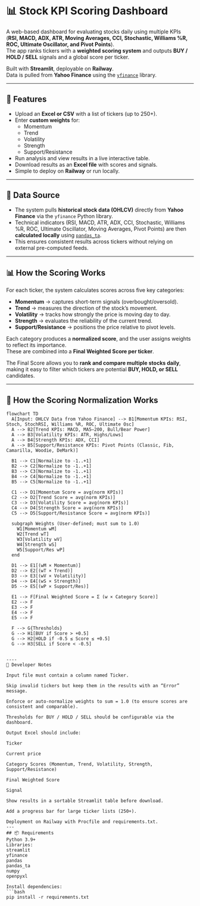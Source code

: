 # 📊 Stock KPI Scoring Dashboard

A web-based dashboard for evaluating stocks daily using multiple KPIs (**RSI, MACD, ADX, ATR, Moving Averages, CCI, Stochastic, Williams %R, ROC, Ultimate Oscillator, and Pivot Points**).  
The app ranks tickers with a **weighted scoring system** and outputs **BUY / HOLD / SELL** signals and a global score per ticker.

Built with **Streamlit**, deployable on **Railway**.  
Data is pulled from **Yahoo Finance** using the [`yfinance`](https://github.com/ranaroussi/yfinance) library.

---

## 🚀 Features
- Upload an **Excel or CSV** with a list of tickers (up to 250+).
- Enter **custom weights** for:
  - Momentum  
  - Trend  
  - Volatility  
  - Strength  
  - Support/Resistance  
- Run analysis and view results in a live interactive table.
- Download results as an **Excel file** with scores and signals.
- Simple to deploy on **Railway** or run locally.

---

## 📡 Data Source
- The system pulls **historical stock data (OHLCV)** directly from **Yahoo Finance** via the `yfinance` Python library.  
- Technical indicators (RSI, MACD, ATR, ADX, CCI, Stochastic, Williams %R, ROC, Ultimate Oscillator, Moving Averages, Pivot Points) are then **calculated locally** using [`pandas_ta`](https://github.com/twopirllc/pandas-ta).  
- This ensures consistent results across tickers without relying on external pre-computed feeds.  

---

## 📊 How the Scoring Works

For each ticker, the system calculates scores across five key categories:

- **Momentum** → captures short-term signals (overbought/oversold).  
- **Trend** → measures the direction of the stock’s movement.  
- **Volatility** → tracks how strongly the price is moving day to day.  
- **Strength** → evaluates the reliability of the current trend.  
- **Support/Resistance** → positions the price relative to pivot levels.  

Each category produces a **normalized score**, and the user assigns weights to reflect its importance.  
These are combined into a **Final Weighted Score per ticker**.

The Final Score allows you to **rank and compare multiple stocks daily**, making it easy to filter which tickers are potential **BUY, HOLD, or SELL** candidates.

---

## 🔄 How the Scoring Normalization Works

```mermaid
flowchart TD
  A[Input: OHLCV Data from Yahoo Finance] --> B1[Momentum KPIs: RSI, Stoch, StochRSI, Williams %R, ROC, Ultimate Osc]
  A --> B2[Trend KPIs: MACD, MA5–200, Bull/Bear Power]
  A --> B3[Volatility KPIs: ATR, Highs/Lows]
  A --> B4[Strength KPIs: ADX, CCI]
  A --> B5[Support/Resistance KPIs: Pivot Points (Classic, Fib, Camarilla, Woodie, DeMark)]

  B1 --> C1[Normalize to -1..+1]
  B2 --> C2[Normalize to -1..+1]
  B3 --> C3[Normalize to -1..+1]
  B4 --> C4[Normalize to -1..+1]
  B5 --> C5[Normalize to -1..+1]

  C1 --> D1[Momentum Score = avg(norm KPIs)]
  C2 --> D2[Trend Score = avg(norm KPIs)]
  C3 --> D3[Volatility Score = avg(norm KPIs)]
  C4 --> D4[Strength Score = avg(norm KPIs)]
  C5 --> D5[Support/Resistance Score = avg(norm KPIs)]

  subgraph Weights (User-defined; must sum to 1.0)
    W1[Momentum wM]
    W2[Trend wT]
    W3[Volatility wV]
    W4[Strength wS]
    W5[Support/Res wP]
  end

  D1 --> E1[(wM × Momentum)]
  D2 --> E2[(wT × Trend)]
  D3 --> E3[(wV × Volatility)]
  D4 --> E4[(wS × Strength)]
  D5 --> E5[(wP × Support/Res)]

  E1 --> F[Final Weighted Score = Σ (w × Category Score)]
  E2 --> F
  E3 --> F
  E4 --> F
  E5 --> F

  F --> G{Thresholds}
  G --> H1[BUY if Score > +0.5]
  G --> H2[HOLD if -0.5 ≤ Score ≤ +0.5]
  G --> H3[SELL if Score < -0.5]


----
🔧 Developer Notes

Input file must contain a column named Ticker.

Skip invalid tickers but keep them in the results with an “Error” message.

Enforce or auto-normalize weights to sum = 1.0 (to ensure scores are consistent and comparable).

Thresholds for BUY / HOLD / SELL should be configurable via the dashboard.

Output Excel should include:

Ticker

Current price

Category Scores (Momentum, Trend, Volatility, Strength, Support/Resistance)

Final Weighted Score

Signal

Show results in a sortable Streamlit table before download.

Add a progress bar for large ticker lists (250+).

Deployment on Railway with Procfile and requirements.txt.
---
## 📦 Requirements
Python 3.9+
Libraries:
streamlit
yfinance
pandas
pandas_ta
numpy
openpyxl

Install dependencies:
```bash
pip install -r requirements.txt
